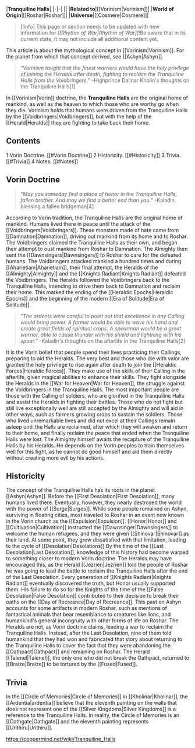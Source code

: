 |**Tranquiline Halls**|
|-|-|
||
|**Related to**|[[Vorinism\|Vorinism]]|
|**World of Origin**|[[Roshar\|Roshar]]|
|**Universe**|[[Cosmere\|Cosmere]]|

> [!info] This page or section needs to be updated with new information for *[[Rhythm of War\|Rhythm of War]]*!Be aware that in its current state, it may not include all additional content yet.

This article is about the mythological concept in [[Vorinism\|Vorinism]]. For the planet from which that concept derived, see [[Ashyn\|Ashyn]].
>“*Vorinism taught that the finest warriors would have the holy privilege of joining the Heralds after death, fighting to reclaim the Tranquiline Halls from the Voidbringers.*”
\-Highprince Dalinar Kholin's thoughts on the Tranquiline Halls[1]


In [[Vorinism\|Vorin]] doctrine, the **Tranquiline Halls** are the original home of mankind, as well as the heaven to which those who are worthy go when they die. Vorinism holds that humans were driven from the Tranquiline Halls by the [[Voidbringers\|Voidbringers]], but with the help of the [[Herald\|Heralds]] they are fighting to take back their home.

## Contents

1 Vorin Doctrine. [[#Vorin Doctrine]] 
2 Historicity. [[#Historicity]] 
3 Trivia. [[#Trivia]] 
4 Notes. [[#Notes]] 


## Vorin Doctrine
>“*May you someday find a place of honor in the Tranquiline Halls, fallen brother. And may we find a better end than you.*”
\-Kaladin blessing a fallen bridgeman[4]


According to Vorin tradition, the Tranquiline Halls are the original home of mankind. Humans lived there in peace until the attack of the [[Voidbringers\|Voidbringers]]. These monsters made of hate came from [[Damnation\|Damnation]], driving out mankind from its home and to Roshar. The Voidbringers claimed the Tranquiline Halls as their own, and began their attempt to oust mankind from Roshar to Damnation. The Almighty then sent the [[Dawnsingers\|Dawnsingers]] to Roshar to care for the defeated humans. The Voidbringers attacked mankind a hundred times and during [[Aharietiam\|Aharietiam]], their final attempt, the Heralds of the [[Almighty\|Almighty]] and the [[Knights Radiant\|Knights Radiant]] defeated the Voidbringers. The Heralds followed the Voidbringers back to the Tranquiline Halls, intending to drive them back to Damnation and reclaim their home. This marked the ending of the [[Heraldic Epochs\|Heraldic Epochs]] and the beginning of the modern [[Era of Solitude\|Era of Solitude]].

>“*The ardents were careful to point out that excellence in any Calling would bring power. A farmer would be able to wave his hand and create great fields of spiritual crops. A spearman would be a great warrior, able to cause thunder with his shield and lightning with his spear.*”
\-Kaladin's thoughts on the afterlife in the Tranquiline Halls[2]

It is the Vorin belief that people spend their lives practicing their Callings, preparing to aid the Heralds. The very best and those who die with valor are granted the holy privilege to rise again after death to join the [[Heraldic Forces\|Heraldic Forces]]. They make use of the skills of their Calling in the afterlife, given magical abilities to enhance their skills. They fight alongside the Heralds in the [[War for Heaven\|War for Heaven]], the struggle against the Voidbringers in the Tranquiline Halls. The most important people are those with the Calling of soldiers, who are glorified in the Tranquiline Halls and assist the Heralds in fighting their battles. Those who do not fight but still live exceptionally well are still accepted by the Almighty and will aid in other ways, such as farmers growing crops to sustain the soldiers. Those who lived unremarkable lives and did not excel at their Callings remain asleep until the Halls are reclaimed, after which they will awaken and return to their home, and finally reclaim the peace that ended when the Tranquiline Halls were lost. The Almighty himself awaits the recapture of the Tranquiline Halls by his Heralds. He depends on the Vorin peoples to train themselves well for this fight, as he cannot do good himself and aid them directly without creating more evil by his actions.

## Historicity
The concept of the Tranquiline Halls has its roots in the planet [[Ashyn\|Ashyn]]. Before the [[First Desolation\|First Desolation]], many humans lived there. Eventually, however, they nearly destroyed the world with the power of [[Surge\|Surges]]. While some people remained on Ashyn, surviving in floating cities, most traveled to Roshar in an event now known in the Vorin church as the [[Expulsion\|Expulsion]]. [[Honor\|Honor]] and [[Cultivation\|Cultivation]] instructed the [[Dawnsinger\|Dawnsingers]] to welcome the human refugees, and they were given [[Shinovar\|Shinovar]] as their land. At some point, they grew dissatisfied with that limitation, leading to the cycle of [[Desolation\|Desolations]] By the time of the [[Last Desolation\|Last Desolation]], knowledge of this history had become warped to something closer to modern Vorin doctrine. The Heralds may have encouraged this, as the Herald [[Jezrien\|Jezrien]] told the people of Roshar he was going to lead the battle to reclaim the Tranquiline Halls after the end of the Last Desolation. Every generation of [[Knights Radiant\|Knights Radiant]] eventually discovered the truth, but Honor usually supported them. His failure to do so for the Knights of the time of the [[False Desolation\|False Desolation]] contributed to their decision to break their oaths on the [[Day of Recreance\|Day of Recreance]].
This past on Ashyn accounts for some artifacts in modern Roshar, such as mentions of fantastical animals that bear resemblance to creatures like lions, and humankind's general incongruity with other forms of life on Roshar.
The Heralds are not, as Vorin doctrine claims, leading a war to reclaim the Tranquiline Halls. Instead, after the Last Desolation, nine of them told humankind that they had won and fabricated that story about returning to the Tranquiline Halls to cover the fact that they were abandoning the [[Oathpact\|Oathpact]] and remaining on Roshar. The Herald [[Talenel\|Talenel]], the only one who did not break the Oathpact, returned to [[Braize\|Braize]] to be tortured by the [[Fused\|Fused]].

## Trivia
In the [[Circle of Memories\|Circle of Memories]] in [[Kholinar\|Kholinar]], the [[Ardentia\|ardentia]] believe that the eleventh painting on the walls that does not represent one of the [[Silver Kingdoms\|Silver Kingdoms]] is a reference to the Tranquiline Halls. In reality, the Circle of Memories is an [[Oathgate\|Oathgate]] and the eleventh painting represents [[Urithiru\|Urithiru]].


https://coppermind.net/wiki/Tranquiline_Halls